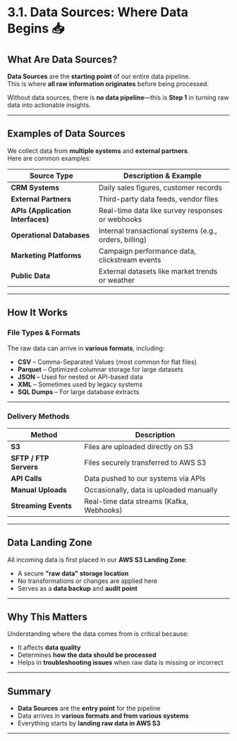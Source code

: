 # 3.1. Data Sources: Where Data Begins 📥

## What Are Data Sources?

**Data Sources** are the **starting point** of our entire data pipeline.  
This is where **all raw information originates** before being processed.

Without data sources, there is **no data pipeline**—this is **Step 1** in turning raw data into actionable insights.

---

## Examples of Data Sources

We collect data from **multiple systems** and **external partners**.  
Here are common examples:

| Source Type                       | Description & Example                               |
|----------------------------------|----------------------------------------------------|
| **CRM Systems**                  | Daily sales figures, customer records              |
| **External Partners**            | Third-party data feeds, vendor files               |
| **APIs (Application Interfaces)**| Real-time data like survey responses or webhooks   |
| **Operational Databases**        | Internal transactional systems (e.g., orders, billing) |
| **Marketing Platforms**          | Campaign performance data, clickstream events      |
| **Public Data**                  | External datasets like market trends or weather    |

---

## How It Works

### **File Types & Formats**

The raw data can arrive in **various formats**, including:

- **CSV** – Comma-Separated Values (most common for flat files)  
- **Parquet** – Optimized columnar storage for large datasets  
- **JSON** – Used for nested or API-based data  
- **XML** – Sometimes used by legacy systems  
- **SQL Dumps** – For large database extracts  

---

### **Delivery Methods**

| Method                | Description                                  |
|----------------------|----------------------------------------------|
| **S3**                  | Files are uploaded directly on S3 
|**SFTP / FTP Servers** | Files securely transferred to AWS S3        |
| **API Calls**          | Data pushed to our systems via APIs         |
| **Manual Uploads**     | Occasionally, data is uploaded manually     |
| **Streaming Events**   | Real-time data streams (Kafka, Webhooks)    |

---

## Data Landing Zone

All incoming data is first placed in our **AWS S3 Landing Zone**:

- A secure **"raw data" storage location**  
- No transformations or changes are applied here  
- Serves as a **data backup** and **audit point**

---

## Why This Matters

Understanding where the data comes from is critical because:

- It affects **data quality**  
- Determines **how the data should be processed**  
- Helps in **troubleshooting issues** when raw data is missing or incorrect

---

## Summary

- **Data Sources** are the **entry point** for the pipeline  
- Data arrives in **various formats and from various systems**  
- Everything starts by **landing raw data in AWS S3**

---

